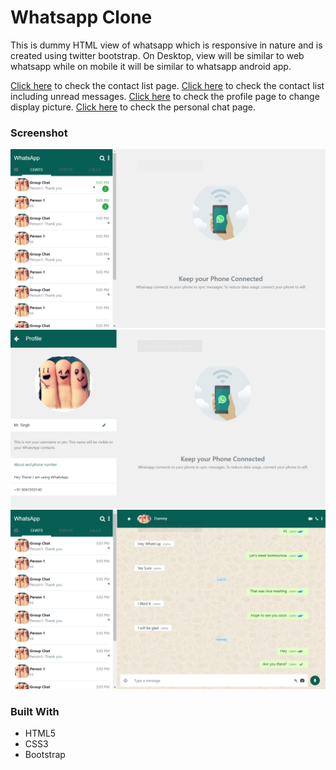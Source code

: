 # Whatsapp Clone

This is dummy HTML view of whatsapp which is responsive in nature and is created using twitter bootstrap. On Desktop, view will be similar to web whatsapp while on mobile it will be similar to whatsapp android app.

[Click here](https://sharan3009.github.io/whatsapp-clone) to check the contact list page.
[Click here](https://sharan3009.github.io/whatsapp-clone/unread.html) to check the contact list including unread messages.
[Click here](https://sharan3009.github.io/whatsapp-clone/profile.html) to check the profile page to change display picture.
[Click here](https://sharan3009.github.io/whatsapp-clone/chat.html) to check the personal chat page.

### Screenshot

![](screenshots/unread.png)
![](screenshots/profile.png)
![](screenshots/chat.png)

### Built With
* HTML5
* CSS3
* Bootstrap